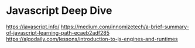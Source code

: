 # Javascript Deep Dive

https://javascript.info/
https://medium.com/innomizetech/a-brief-summary-of-javascript-learning-path-ecaeb2adf285
https://algodaily.com/lessons/introduction-to-js-engines-and-runtimes
